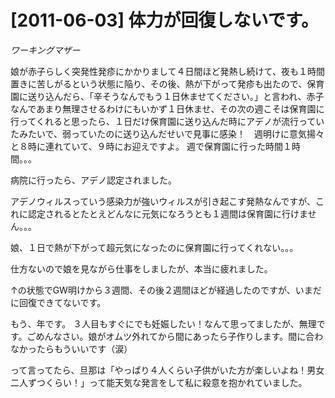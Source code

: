 # [2011-06-03] 体力が回復しないです。
_ワーキングマザー_

娘が赤子らしく突発性発疹にかかりまして４日間ほど発熱し続けて、夜も１時間置きに苦しがるという状態に陥り、その後、熱が下がって発疹も出たので、保育園に送り込んだら、「辛そうなんでもう１日休ませてください。」と言われ、赤子なんであまり無理させるわけにもいかず１日休ませ、その次の週こそは保育園に行ってくれると思ったら、１日だけ保育園に送り込んだ時にアデノが流行っていたみたいで、弱っていたのに送り込んだせいで見事に感染！　週明けに意気揚々と８時に連れていて、９時にお迎えですよ。
週で保育園に行った時間１時間。。。

病院に行ったら、アデノ認定されました。

アデノウィルスっていう感染力が強いウィルスが引き起こす発熱なんですが、これに認定されるとたとえどんなに元気になろうとも１週間は保育園に行けません。。。

娘、１日で熱が下がって超元気になったのに保育園に行ってくれない。。。

仕方ないので娘を見ながら仕事をしましたが、本当に疲れました。

↑の状態でGW明けから３週間、その後２週間ほどが経過したのですが、いまだに回復できてないです。

もう、年です。
３人目もすぐにでも妊娠したい！なんて思ってましたが、無理です。ごめんなさい。娘がオムツ外れてから間にあったら子作りします。間に合わなかったらもういいです（涙）

って言ってたら、旦那は「やっぱり４人くらい子供がいた方が楽しいよね！男女二人ずつくらい！」って能天気な発言をして私に殺意を抱かれていました。

